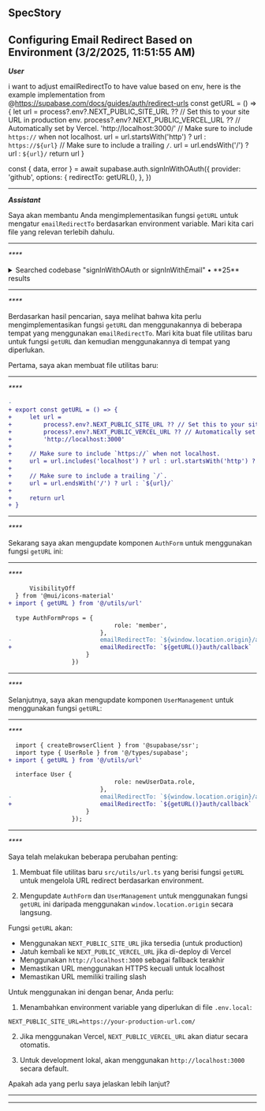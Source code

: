 ## SpecStory

## Configuring Email Redirect Based on Environment (3/2/2025, 11:51:55 AM)

_**User**_

i want to adjust emailRedirectTo to have value based on env, here is the example implementation from @https://supabase.com/docs/guides/auth/redirect-urls 
const getURL = () => {
  let url =
    process?.env?.NEXT_PUBLIC_SITE_URL ?? // Set this to your site URL in production env.
    process?.env?.NEXT_PUBLIC_VERCEL_URL ?? // Automatically set by Vercel.
    'http://localhost:3000/'
  // Make sure to include `https://` when not localhost.
  url = url.startsWith('http') ? url : `https://${url}`
  // Make sure to include a trailing `/`.
  url = url.endsWith('/') ? url : `${url}/`
  return url
}

const { data, error } = await supabase.auth.signInWithOAuth({
  provider: 'github',
  options: {
    redirectTo: getURL(),
  },
})


---

_**Assistant**_

Saya akan membantu Anda mengimplementasikan fungsi `getURL` untuk mengatur `emailRedirectTo` berdasarkan environment variable. Mari kita cari file yang relevan terlebih dahulu.

---

_****_

<details>
            <summary>Searched codebase "signInWithOAuth or signInWithEmail" • **25** results</summary>
        
| File | Lines |
|------|-------|
| `src/components/ui/AuthForm.tsx` | L229-247 |
| `src/components/ui/AuthForm.tsx` | L1-30 |
| `src/components/ui/AuthForm.tsx` | L65-98 |
| `src/components/ui/AuthForm.tsx` | L98-127 |
| `src/components/ui/AuthForm.tsx` | L30-65 |
| `src/components/ui/AuthForm.tsx` | L299-317 |
| `src/components/ui/AuthForm.tsx` | L317-341 |
| `src/app/auth/callback/page.tsx` | L1-31 |
| `src/app/auth/callback/page.tsx` | L113-152 |
| `src/components/ui/AuthForm.tsx` | L165-199 |
| `src/components/ui/AuthForm.tsx` | L247-276 |
| `src/components/ui/AuthForm.tsx` | L199-229 |
| `src/components/ui/AuthForm.tsx` | L341-363 |
| `src/app/auth/callback/page.tsx` | L70-113 |
| `src/app/auth/callback/page.tsx` | L31-70 |
| `src/components/ui/AuthForm.tsx` | L276-299 |
| `src/app/auth/callback/page.tsx` | L152-172 |
| `src/app/auth/login/page.tsx` | L1-26 |
| `src/components/ui/AuthForm.tsx` | L127-165 |
| `src/app/showcase/page.tsx` | L48-99 |
| `src/app/auth/login/VerificationMessage.tsx` | L1-26 |
| `src/app/dashboard/page.tsx` | L72-109 |
| `src/app/auth/register/page.tsx` | L1-21 |
| `src/components/dashboard/UserManagement.tsx` | L141-187 |
| `src/middleware.ts` | L1-69 |

</details>

---

_****_



Berdasarkan hasil pencarian, saya melihat bahwa kita perlu mengimplementasikan fungsi `getURL` dan menggunakannya di beberapa tempat yang menggunakan `emailRedirectTo`. Mari kita buat file utilitas baru untuk fungsi `getURL` dan kemudian menggunakannya di tempat yang diperlukan.

Pertama, saya akan membuat file utilitas baru:

---

_****_

```diff
- 
+ export const getURL = () => {
+     let url =
+         process?.env?.NEXT_PUBLIC_SITE_URL ?? // Set this to your site URL in production env.
+         process?.env?.NEXT_PUBLIC_VERCEL_URL ?? // Automatically set by Vercel.
+         'http://localhost:3000'
+     
+     // Make sure to include `https://` when not localhost.
+     url = url.includes('localhost') ? url : url.startsWith('http') ? url : `https://${url}`
+     
+     // Make sure to include a trailing `/`.
+     url = url.endsWith('/') ? url : `${url}/`
+     
+     return url
+ } 
```

---

_****_



Sekarang saya akan mengupdate komponen `AuthForm` untuk menggunakan fungsi `getURL` ini:

---

_****_

```diff
      VisibilityOff
  } from '@mui/icons-material'
+ import { getURL } from '@/utils/url'
  
  type AuthFormProps = {
                              role: 'member',
                          },
-                         emailRedirectTo: `${window.location.origin}/auth/callback`
+                         emailRedirectTo: `${getURL()}auth/callback`
                      }
                  })
```

---

_****_



Selanjutnya, saya akan mengupdate komponen `UserManagement` untuk menggunakan fungsi `getURL`:

---

_****_

```diff
  import { createBrowserClient } from '@supabase/ssr';
  import type { UserRole } from '@/types/supabase';
+ import { getURL } from '@/utils/url'
  
  interface User {
                              role: newUserData.role,
                          },
-                         emailRedirectTo: `${window.location.origin}/auth/callback`
+                         emailRedirectTo: `${getURL()}auth/callback`
                      }
                  });
```

---

_****_



Saya telah melakukan beberapa perubahan penting:

1. Membuat file utilitas baru `src/utils/url.ts` yang berisi fungsi `getURL` untuk mengelola URL redirect berdasarkan environment.

2. Mengupdate `AuthForm` dan `UserManagement` untuk menggunakan fungsi `getURL` ini daripada menggunakan `window.location.origin` secara langsung.

Fungsi `getURL` akan:
- Menggunakan `NEXT_PUBLIC_SITE_URL` jika tersedia (untuk production)
- Jatuh kembali ke `NEXT_PUBLIC_VERCEL_URL` jika di-deploy di Vercel
- Menggunakan `http://localhost:3000` sebagai fallback terakhir
- Memastikan URL menggunakan HTTPS kecuali untuk localhost
- Memastikan URL memiliki trailing slash

Untuk menggunakan ini dengan benar, Anda perlu:

1. Menambahkan environment variable yang diperlukan di file `.env.local`:
```
NEXT_PUBLIC_SITE_URL=https://your-production-url.com/
```

2. Jika menggunakan Vercel, `NEXT_PUBLIC_VERCEL_URL` akan diatur secara otomatis.

3. Untuk development lokal, akan menggunakan `http://localhost:3000` secara default.

Apakah ada yang perlu saya jelaskan lebih lanjut?

---



---

